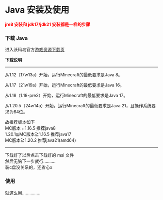 # Java 安装及使用

**<font color=red>jre8 安装和 jdk17/jdk21 安装都是一样的步骤</font>**

### 下载 Java

进入沃玛岛官方[游戏资源下载页](https://pds.zroevn.cn/disk/s/qRAESvay8Jo)   

**下载说明**

---
从1.12（17w13a）开始，运行Minecraft的最低要求是Java 8。  

从1.17（21w19a）开始，运行Minecraft的最低要求是Java 16。  

从1.18（1.18-pre2）开始，运行Minecraft的最低要求是Java 17。  

从1.20.5（24w14a）开始，运行Minecraft的最低要求是Java 21，且操作系统要求为64位。  

故推荐版本如下  
MC版本﹤1.16.5	推荐java8  
1.20.1≧MC版本≧1.16.5	推荐java17  
MC版本≧1.20.2	推荐java21(amd64)  

---

下载好了以后点击下载好的 msi 文件  
然后无脑下一步就行..........  
装c盘没关系的，还省心x

### 使用

就这么用...............
